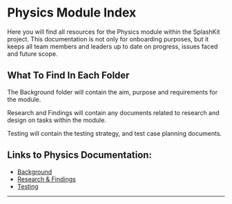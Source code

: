 # Physics Module Index

Here you will find all resources for the Physics module within the SplashKit project. This
documentation is not only for onboarding purposes, but it keeps all team members and leaders up to
date on progress, issues faced and future scope.

## What To Find In Each Folder

The Background folder will contain the aim, purpose and requirements for the module.

Research and Findings will contain any documents related to research and design on tasks within the
module.

Testing will contain the testing strategy, and test case planning documents.

## Links to Physics Documentation:

- [Background](Background/Index.md)
- [Research & Findings](Research%20&%20Findings/Index.md)
- [Testing](Testing/Index.md)

---
